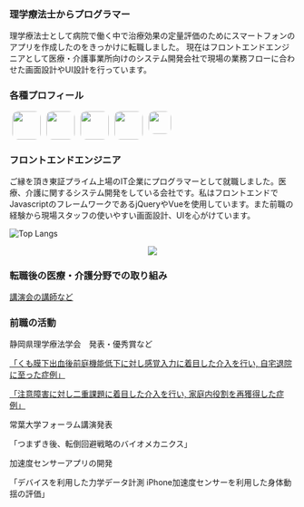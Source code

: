 ### 理学療法士からプログラマー 

 理学療法士として病院で働く中で治療効果の定量評価のためにスマートフォンのアプリを作成したのをきっかけに転職しました。 
 現在はフロントエンドエンジニアとして医療・介護事業所向けのシステム開発会社で現場の業務フローに合わせた画面設計やUI設計を行っています。
 
 
### 各種プロフィール

<div style="display:flex">
 <a style="margin:0 5px;" href="https://www.wantedly.com/id/naito_yuma">
  <img src="https://logo.clearbit.com/wantedly.com" width="50"  style="border-radius:10px; " />
 </a>
  <a style="margin:0 5px;" href="https://lapras.com/public/QB2AXDH">
  <img src="https://logo.clearbit.com/lapras.com" width="50"  style="border-radius:10px; " />
 </a>
   <a style="margin:0 5px;" href="https://findy-code.io/share_profiles/2C29oSrNNElKH">
  <img src="https://logo.clearbit.com/findy-code.io" width="50"  style="border-radius:10px; " />
 </a>
  <a style="margin:0 5px;" href="https://portfolio.forkwell.com/@naitoyuma3230">
  <img src="https://logo.clearbit.com/forkwell.com" width="50"  style="border-radius:10px; " />
 </a>
  <a style="margin:0 5px;" href="https://naito-portfolio.netlify.app">
   <img src="https://logo.clearbit.com/naito-portfolio.netlify.app" width="40"  style="border-radius:10px; " />
 </a>
</div>

### フロントエンドエンジニア
ご縁を頂き東証プライム上場のIT企業にプログラマーとして就職しました。医療、介護に関するシステム開発をしている会社です。私はフロントエンドでJavascriptのフレームワークであるjQueryやVueを使用しています。また前職の経験から現場スタッフの使いやすい画面設計、UIを心がけています。


 ![Top Langs](https://github-readme-stats.vercel.app/api/top-langs/?username=naitoyuma3230&layout=compact)

<p align="center">
    <img src="https://skillicons.dev/icons?i=js,ts,jquery,vue,nuxtjs,vite,scss,tailwind,php,laravel,py,docker,azure,firebase" />
</p>

### 転職後の医療・介護分野での取り組み

[講演会の講師など](https://www.pt-ot-st.net/index.php/seminar/detail/84749/preview)


### 前職の活動
静岡県理学療法学会　発表・優秀賞など

[「くも膜下出血後前庭機能低下に対し感覚入力に着目した介入を行い, 自宅退院に至った症例」](https://mol.medicalonline.jp/search/result?from=form_simple&query=%C6%E2%C6%A3%CD%B4%C7%CF&num=20)

[「注意障害に対し二重課題に着目した介入を行い, 家庭内役割を再獲得した症例」](https://mol.medicalonline.jp/search/result?from=form_simple&query=%C6%E2%C6%A3%CD%B4%C7%CF&num=20)


常葉大学フォーラム講演発表

「つまずき後、転倒回避戦略のバイオメカニクス」


加速度センサーアプリの開発

「デバイスを利用した力学データ計測 iPhone加速度センサーを利用した身体動揺の評価」
